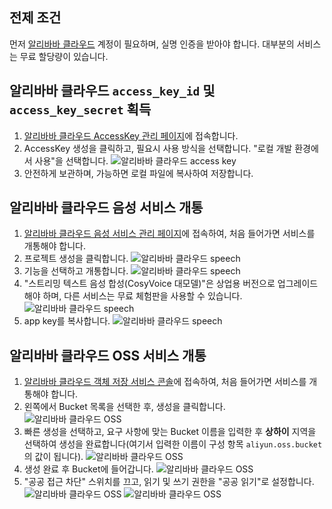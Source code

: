 ## 전제 조건
먼저 [알리바바 클라우드](https://www.aliyun.com) 계정이 필요하며, 실명 인증을 받아야 합니다. 대부분의 서비스는 무료 할당량이 있습니다.

## 알리바바 클라우드 `access_key_id` 및 `access_key_secret` 획득
1. [알리바바 클라우드 AccessKey 관리 페이지](https://ram.console.aliyun.com/profile/access-keys)에 접속합니다.
2. AccessKey 생성을 클릭하고, 필요시 사용 방식을 선택합니다. "로컬 개발 환경에서 사용"을 선택합니다.
![알리바바 클라우드 access key](/docs/images/aliyun_accesskey_1.png)
3. 안전하게 보관하며, 가능하면 로컬 파일에 복사하여 저장합니다.

## 알리바바 클라우드 음성 서비스 개통
1. [알리바바 클라우드 음성 서비스 관리 페이지](https://nls-portal.console.aliyun.com/applist)에 접속하여, 처음 들어가면 서비스를 개통해야 합니다.
2. 프로젝트 생성을 클릭합니다.
![알리바바 클라우드 speech](/docs/images/aliyun_speech_1.png)
3. 기능을 선택하고 개통합니다.
![알리바바 클라우드 speech](/docs/images/aliyun_speech_2.png)
4. "스트리밍 텍스트 음성 합성(CosyVoice 대모델)"은 상업용 버전으로 업그레이드해야 하며, 다른 서비스는 무료 체험판을 사용할 수 있습니다.
![알리바바 클라우드 speech](/docs/images/aliyun_speech_3.png)
5. app key를 복사합니다.
![알리바바 클라우드 speech](/docs/images/aliyun_speech_4.png)

## 알리바바 클라우드 OSS 서비스 개통
1. [알리바바 클라우드 객체 저장 서비스 콘솔](https://oss.console.aliyun.com/overview)에 접속하여, 처음 들어가면 서비스를 개통해야 합니다.
2. 왼쪽에서 Bucket 목록을 선택한 후, 생성을 클릭합니다.
![알리바바 클라우드 OSS](/docs/images/aliyun_oss_1.png)
3. 빠른 생성을 선택하고, 요구 사항에 맞는 Bucket 이름을 입력한 후 **상하이** 지역을 선택하여 생성을 완료합니다(여기서 입력한 이름이 구성 항목 `aliyun.oss.bucket`의 값이 됩니다).
![알리바바 클라우드 OSS](/docs/images/aliyun_oss_2.png)
4. 생성 완료 후 Bucket에 들어갑니다.
![알리바바 클라우드 OSS](/docs/images/aliyun_oss_3.png)
5. "공공 접근 차단" 스위치를 끄고, 읽기 및 쓰기 권한을 "공공 읽기"로 설정합니다.
![알리바바 클라우드 OSS](/docs/images/aliyun_oss_4.png)
![알리바바 클라우드 OSS](/docs/images/aliyun_oss_5.png)